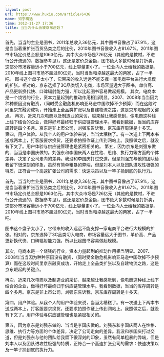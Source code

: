 ```yaml
---
layout: post
url: https://www.huxiu.com/article/6436
name: 知乎精选
time: 2012-11-27 17:36
title: 当当为什么会被京东赶超？
---
```

首先，当当的主业是图书，2011年总收入36亿元，其中图书音像占了67.9%，这是当当着重扩张百货品类之后的比例，2010年图书音像收入占81.67%。2011年图书市场定价总金额是1063亿元，其中大众市场是726亿元（其他的是教材，不进行公开流通的，数据参考见）。这还是定价总金额，图书绝大多数时候是打折卖，这部分市场容量远小于700亿元，线上容量更小了。一位业内人士给我的数据是，2010年线上图书市场不超过60亿元，当时当当和卓越这最大的两家，占了一半吧。 图书这个盘子太小了，它带来的收入远远不能支撑一家电商平台进行大规模的扩张。相对的，京东选择了3C品类切入电商，市场容量远大于图书，单价高、产品更新换代快、口碑辐射能力强，所以比起图书容易做起规模。 其次，电商本是一个烧钱的行业，资本力量起到的推动作用相当明显。2007、2008年当当因为种种原因没有融资，（同时受金融危机影响亚马逊中国砍掉不少预算）而在这段时间里京东融资成功，开始走上全品类扩张以及自建物流之路，这是京东崛起的关键点。 再次，近来几次电商以及制造业的采访，越来越让我感觉到，像电商这种线上线下结合的企业，做得好坏最终归于供应链管理水平。我看到数据，当当的库存周转是四个多月。京东是非上市公司，刘强东告诉我，京东库存周转是十多天。 第四，用户体验。从我个人的用户体验来说，当当太糟糕了。有一次送上下两本书送成两本上，打客服要求换货，还要求拍照作证上传到网站上。我照做之后，就没有下文了。用户体验与供应链管理也是紧密相关的。 第五，因为京东是刘强东做的、当当是李国庆做的。刘强东和李国庆两人在性格、思维、执行力等方面的个体差异，决定了公司走向的差异。我没和李国庆打过交道，但是刘强东与他的团队给我留下很深刻的印象，虽然有简单粗暴的弊端，但是刘本人以及团队进攻性极强的特质，正符合一个高速扩张公司的需求：快速决策以及一竿子捅到底的执行力。

首先，当当的主业是图书，2011年总收入36亿元，其中图书音像占了67.9%，这是当当着重扩张百货品类之后的比例，2010年图书音像收入占81.67%。2011年图书市场定价总金额是1063亿元，其中大众市场是726亿元（其他的是教材，不进行公开流通的，数据参考见）。这还是定价总金额，图书绝大多数时候是打折卖，这部分市场容量远小于700亿元，线上容量更小了。一位业内人士给我的数据是，2010年线上图书市场不超过60亿元，当时当当和卓越这最大的两家，占了一半吧。

图书这个盘子太小了，它带来的收入远远不能支撑一家电商平台进行大规模的扩张。相对的，京东选择了3C品类切入电商，市场容量远大于图书，单价高、产品更新换代快、口碑辐射能力强，所以比起图书容易做起规模。

其次，电商本是一个烧钱的行业，资本力量起到的推动作用相当明显。2007、2008年当当因为种种原因没有融资，（同时受金融危机影响亚马逊中国砍掉不少预算）而在这段时间里京东融资成功，开始走上全品类扩张以及自建物流之路，这是京东崛起的关键点。

再次，近来几次电商以及制造业的采访，越来越让我感觉到，像电商这种线上线下结合的企业，做得好坏最终归于供应链管理水平。我看到数据，当当的库存周转是四个多月。京东是非上市公司，刘强东告诉我，京东库存周转是十多天。

第四，用户体验。从我个人的用户体验来说，当当太糟糕了。有一次送上下两本书送成两本上，打客服要求换货，还要求拍照作证上传到网站上。我照做之后，就没有下文了。用户体验与供应链管理也是紧密相关的。

第五，因为京东是刘强东做的、当当是李国庆做的。刘强东和李国庆两人在性格、思维、执行力等方面的个体差异，决定了公司走向的差异。我没和李国庆打过交道，但是刘强东与他的团队给我留下很深刻的印象，虽然有简单粗暴的弊端，但是刘本人以及团队进攻性极强的特质，正符合一个高速扩张公司的需求：快速决策以及一竿子捅到底的执行力。

